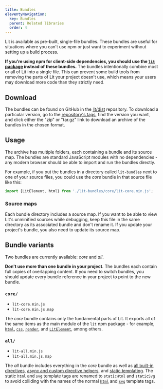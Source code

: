 ```yaml
---
title: Bundles
eleventyNavigation:
  key: Bundles
  parent: Related libraries
  order: 4
---
```


Lit is available as pre-built, single-file bundles. These bundles are useful for
situations where you can't use npm or just want to experiment without setting up
a build process.

<div class="alert alert-warning">

**If you're using npm for client-side dependencies, you should use the [`lit`
package](https://www.npmjs.com/package/lit) instead of these bundles.** The
bundles intentionally combine most or all of Lit into a single file. This can
prevent some build tools from removing the parts of Lit your project doesn't
use, which means your users may download more code than they strictly need.

</div>

## Download

The bundles can be found on GitHub in the
[lit/dist](https://github.com/lit/dist) repository. To download a particular
version, go to the [repository's tags](https://github.com/lit/dist/tags), find
the version you want, and click either the "zip" or "tar.gz" link to download an
archive of the bundles in the chosen format.

## Usage

The archive has multiple folders, each containing a bundle and its source map.
The bundles are standard JavaScript modules with no dependencies - any modern
browser should be able to import and run the bundles directly.

For example, if you put the bundles in a directory called `lit-bundles` next to
one of your source files, you could use the *core* bundle in that source file
like this:

```js
import {LitElement, html} from './lit-bundles/core/lit-core.min.js';
```

### Source maps

Each bundle directory includes a source map. If you want to be able to view
Lit's unminified sources while debugging, keep this file in the same directory
as its associated bundle and don't rename it. If you update your project's
bundle, you also need to update its source map.

## Bundle variants

Two bundles are currently available: *core* and *all*.

<div class="alert alert-warning">

**Don't use more than one bundle in your project.** The bundles each contain
full copies of overlapping content. If you need to switch bundles, you should
update every bundle reference in your project to point to the new bundle.

</div>

### `core/`

- `lit-core.min.js`
- `lit-core.min.js.map`

The *core* bundle contains only the fundamental parts of Lit. It exports all of
the same items as the main module of the `lit` npm package - for example,
[`html`](/docs/api/templates/#html), [`css`](/docs/api/styles/#css),
[`render`](/docs/api/templates/#render), and
[`LitElement`](/docs/api/LitElement/#LitElement), among others.

### `all/`

- `lit-all.min.js`
- `lit-all.min.js.map`

The *all* bundle includes everything in the *core* bundle as well as [all
built-in directives](/docs/templates/directives/), [async and custom directive
helpers](/docs/api/custom-directives/), and [static
templating](/docs/api/static-html/). The static
[`html`](/docs/api/static-html/#html) and [`svg`](/docs/api/static-html/#svg)
template tags are renamed to `staticHtml` and `staticSvg` to avoid colliding
with the names of the normal [`html`](/docs/api/templates/#html) and
[`svg`](/docs/api/templates/#svg) template tags.
